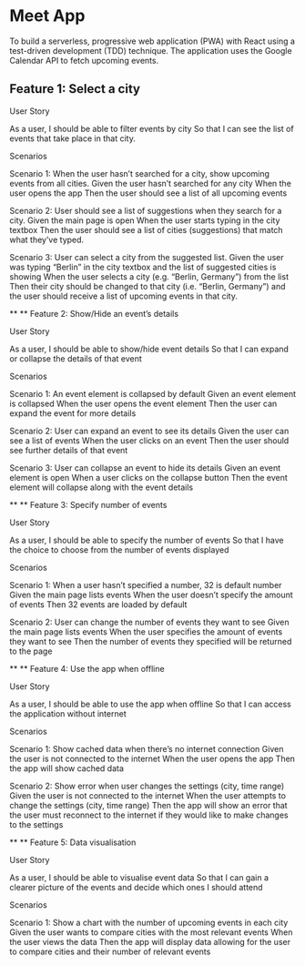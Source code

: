 # Meet App

To build a serverless, progressive web application (PWA) with React using a test-driven development (TDD) technique. The application uses the Google Calendar API to fetch upcoming events.

## Feature 1: Select a city

User Story

As a user,
I should be able to filter events by city
So that I can see the list of events that take place in that city.

Scenarios

Scenario 1: When the user hasn’t searched for a city, show upcoming events from all cities.
Given the user hasn’t searched for any city
When the user opens the app
Then the user should see a list of all upcoming events

Scenario 2: User should see a list of suggestions when they search for a city.
Given the main page is open
When the user starts typing in the city textbox
Then the user should see a list of cities (suggestions) that match what they’ve typed.

Scenario 3: User can select a city from the suggested list.
Given the user was typing “Berlin” in the city textbox and the list of suggested cities is showing
When the user selects a city (e.g. “Berlin, Germany”) from the list
Then their city should be changed to that city (i.e. “Berlin, Germany”) and the user should receive a list of upcoming events in that city.

** ** Feature 2: Show/Hide an event’s details

User Story

As a user,
I should be able to show/hide event details
So that I can expand or collapse the details of that event

Scenarios

Scenario 1: An event element is collapsed by default
Given an event element is collapsed
When the user opens the event element
Then the user can expand the event for more details

Scenario 2: User can expand an event to see its details 
Given the user can see a list of events
When the user clicks on an event
Then the user should see further details of that event 

Scenario 3: User can collapse an event to hide its details 
Given an event element is open
When a user clicks on the collapse button
Then the event element will collapse along with the event details

** ** Feature 3: Specify number of events

User Story

As a user,
I should be able to specify the number of events
So that I have the choice to choose from the number of events displayed

Scenarios

Scenario 1: When a user hasn’t specified a number, 32 is default number
Given the main page lists events
When the user doesn’t specify the amount of events
Then 32 events are loaded by default

Scenario 2: User can change the number of events they want to see
Given the main page lists events
When the user specifies the amount of events they want to see
Then the number of events they specified will be returned to the page

** ** Feature 4: Use the app when offline

User Story

As a user,
I should be able to use the app when offline
So that I can access the application without internet

Scenarios

Scenario 1: Show cached data when there’s no internet connection
Given the user is not connected to the internet
When the user opens the app
Then the app will show cached data 

Scenario 2: Show error when user changes the settings (city, time range)
Given the user is not connected to the internet
When the user attempts to change the settings (city, time range)
Then the app will show an error that the user must reconnect to the internet if they would like to make changes to the settings

** ** Feature 5: Data visualisation

User Story

As a user,
I should be able to visualise event data
So that I can gain a clearer picture of the events and decide which ones I should attend

Scenarios

Scenario 1: Show a chart with the number of upcoming events in each city 
Given the user wants to compare cities with the most relevant events
When the user views the data 
Then the app will display data allowing for the user to compare cities and their number of relevant events
